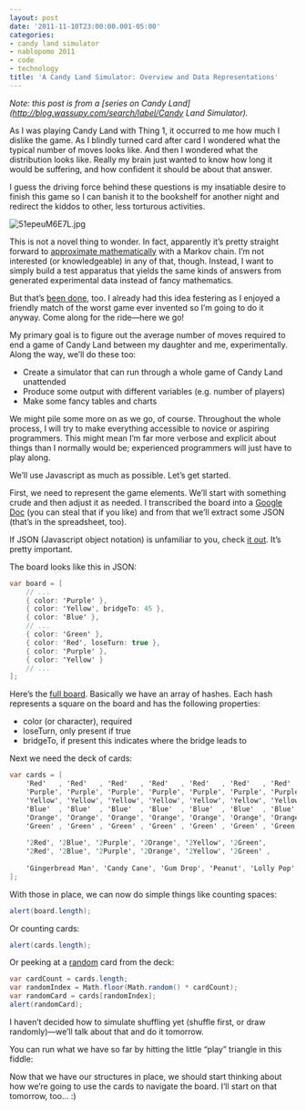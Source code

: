 ```yaml
---
layout: post
date: '2011-11-10T23:00:00.001-05:00'
categories:
- candy land simulator
- nablopomo 2011
- code
- technology
title: 'A Candy Land Simulator: Overview and Data Representations'
---
```



*Note: this post is from a *[*series on Candy Land*](http://blog.wassupy.com/search/label/Candy Land Simulator)*.*

As I was playing Candy Land with Thing 1, it occurred to me how much I dislike the game. As I blindly turned card after card I wondered what the typical number of moves looks like. And then I wondered what the distribution looks like. Really my brain just wanted to know how long it would be suffering, and how confident it should be about that answer.

I guess the driving force behind these questions is my insatiable desire to finish this game so I can banish it to the bookshelf for another night and redirect the kiddos to other, less torturous activities.

![51epeuM6E7L.jpg](/assets/2011/51epeuM6E7L.jpg)

This is not a novel thing to wonder. In fact, apparently it’s pretty straight forward to [approximate mathematically](http://www.math.niu.edu/~rusin/uses-math/games/candyland/) with a Markov chain. I’m not interested (or knowledgeable) in any of that, though. Instead, I want to simply build a test apparatus that yields the same kinds of answers from generated experimental data instead of fancy mathematics.

But that’s [been done](http://forthplace.com/candyland-simulator/), too. I already had this idea festering as I enjoyed a friendly match of the worst game ever invented so I’m going to do it anyway. Come along for the ride—here we go!

My primary goal is to figure out the average number of moves required to end a game of Candy Land between my daughter and me, experimentally. Along the way, we’ll do these too:  <ul>   <li>Create a simulator that can run through a whole game of Candy Land unattended </li>    <li>Produce some output with different variables (e.g. number of players) </li>    <li>Make some fancy tables and charts </li> </ul>

We might pile some more on as we go, of course. Throughout the whole process, I will try to make everything accessible to novice or aspiring programmers. This might mean I’m far more verbose and explicit about things than I normally would be; experienced programmers will just have to play along.

We’ll use Javascript as much as possible. Let’s get started.

First, we need to represent the game elements. We’ll start with something crude and then adjust it as needed. I transcribed the board into a [Google Doc](https://docs.google.com/spreadsheet/ccc?key=0AveyCDgGdW3edElxUnUtQS1rdUpaaWtaTFpZRnZNYVE&hl=en_US#gid=0) (you can steal that if you like) and from that we’ll extract some JSON (that’s in the spreadsheet, too).

If JSON (Javascript object notation) is unfamiliar to you, check [it out](http://www.json.org/). It’s pretty important.

The board looks like this in JSON:  
```cs
var board = [
    // ...
    { color: 'Purple' },
    { color: 'Yellow', bridgeTo: 45 },
    { color: 'Blue' },
    // ...
    { color: 'Green' },
    { color: 'Red', loseTurn: true },
    { color: 'Purple' },
    { color: 'Yellow' }
    // ...
];
```



Here’s the [full board](http://jsfiddle.net/mharen/crgAX/3/). Basically we have an array of hashes. Each hash represents a square on the board and has the following properties:

<ul>
  <li>color (or character), required </li>

  <li>loseTurn, only present if true </li>

  <li>bridgeTo, if present this indicates where the bridge leads to </li>
</ul>


Next we need the deck of cards:


```cs
var cards = [
    'Red'   , 'Red'   , 'Red'   , 'Red'   , 'Red'   , 'Red'   , 'Red'   , 'Red'   ,
    'Purple', 'Purple', 'Purple', 'Purple', 'Purple', 'Purple', 'Purple', 'Purple',
    'Yellow', 'Yellow', 'Yellow', 'Yellow', 'Yellow', 'Yellow', 'Yellow', 'Yellow',
    'Blue'  , 'Blue'  , 'Blue'  , 'Blue'  , 'Blue'  , 'Blue'  , 'Blue'  , 'Blue'  ,
    'Orange', 'Orange', 'Orange', 'Orange', 'Orange', 'Orange', 'Orange', 'Orange',
    'Green' , 'Green' , 'Green' , 'Green' , 'Green' , 'Green' , 'Green' , 'Green' ,
    
    '2Red', '2Blue', '2Purple', '2Orange', '2Yellow', '2Green',
    '2Red', '2Blue', '2Purple', '2Orange', '2Yellow', '2Green' ,
    
    'Gingerbread Man', 'Candy Cane', 'Gum Drop', 'Peanut', 'Lolly Pop', 'Ice Cream Cone'
];
```



With those in place, we can now do simple things like counting spaces:


```cs
alert(board.length);
```



Or counting cards:


```cs
alert(cards.length);
```



Or peeking at a [random](https://developer.mozilla.org/en/JavaScript/Reference/Global_Objects/Math/random) card from the deck:


```cs
var cardCount = cards.length;
var randomIndex = Math.floor(Math.random() * cardCount);
var randomCard = cards[randomIndex];
alert(randomCard);
```



I haven’t decided how to simulate shuffling yet (shuffle first, or draw randomly)—we’ll talk about that and do it tomorrow.


You can run what we have so far by hitting the little “play” triangle in this fiddle:





Now that we have our structures in place, we should start thinking about how we’re going to use the cards to navigate the board. I’ll start on that tomorrow, too… :)